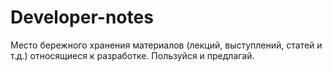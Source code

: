 # Developer-notes

Место бережного хранения материалов (лекций, выступлений, статей и т.д.) относящиеся к разработке. 
Пользуйся и предлагай. 
